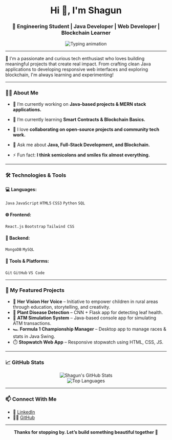 
<h1 align="center">Hi 👋, I'm Shagun</h1>
<h3 align="center">🚀 Engineering Student | Java Developer | Web Developer | Blockchain Learner</h3>

<p align="center">
  <img src="https://readme-typing-svg.herokuapp.com?font=Fira+Code&size=24&pause=1000&color=F75C7E&center=true&vCenter=true&width=550&lines=✨+Driven+by+Code+and+Purpose;💡+Creating+Tech+for+Real+Impact;🚀+Code.+Learn.+Inspire.+Repeat." alt="Typing animation" />
</p>


---

🌟 I'm a passionate and curious tech enthusiast who loves building meaningful projects that create real impact. From crafting clean Java applications to developing responsive web interfaces and exploring blockchain, I'm always learning and experimenting!

---

### 👩‍💻 About Me

- 🔭 I’m currently working on **Java-based projects & MERN stack applications.**
- 🌱 I’m currently learning **Smart Contracts & Blockchain Basics.**
- 👯 I love **collaborating on open-source projects and community tech work.**
- 💬 Ask me about **Java, Full-Stack Development, and Blockchain.**
  
- ⚡ Fun fact: **I think semicolons and smiles fix almost everything.**

---

### 🛠️ Technologies & Tools

#### 💻 Languages:
`Java` `JavaScript` `HTML5` `CSS3` `Python` `SQL`

#### 🌐 Frontend:
`React.js` `Bootstrap` `Tailwind CSS` 

#### 🔧 Backend:
`MongoDB` `MySQL` 

#### 🧠 Tools & Platforms:
`Git` `GitHub` `VS Code` 

---

### 📌 My Featured Projects
- 🌟 **Her Vision Her Voice** – Initiative to empower children in rural areas through education, storytelling, and creativity.
-  🌿 **Plant Disease Detection** – CNN + Flask app for detecting leaf health.
- 🔐 **ATM Simulation System** – Java-based console app for simulating ATM transactions.
- 🏎️ **Formula 1 Championship Manager** – Desktop app to manage races & stats in Java Swing.
- ⏱️ **Stopwatch Web App** – Responsive stopwatch using HTML, CSS, JS.
  
---

### 📈 GitHub Stats

<p align="center">
  <img src="https://github-readme-stats.vercel.app/api?username=shagunchauhan02&show_icons=true&theme=radical" alt="Shagun's GitHub Stats" />
  <br/>
  <img src="https://github-readme-stats.vercel.app/api/top-langs/?username=shagunchauhan02&layout=compact&theme=tokyonight" alt="Top Languages"/>
</p>

---

### 📫 Connect With Me

- 💼 [LinkedIn](https://www.linkedin.com/in/shagun-chauhan-239aa3293)  
- 🧑‍💻 [GitHub](https://github.com/shagunchauhan02)  
---

<p align="center"><b>Thanks for stopping by. Let’s build something beautiful together 🌸</b></p>
